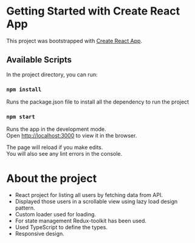 # Getting Started with Create React App

This project was bootstrapped with [Create React App](https://github.com/facebook/create-react-app).

## Available Scripts

In the project directory, you can run:

### `npm install`

Runs the package.json file to install all the dependency to run the project

### `npm start`

Runs the app in the development mode.\
Open [http://localhost:3000](http://localhost:3000) to view it in the browser.

The page will reload if you make edits.\
You will also see any lint errors in the console.

# About the project

- React project for listing all users by fetching data from API.
- Displayed those users in a scrollable view using lazy load design pattern.
- Custom loader used for loading.
- For state management Redux-toolkit has been used.
- Used TypeScript to define the types.
- Responsive design.
